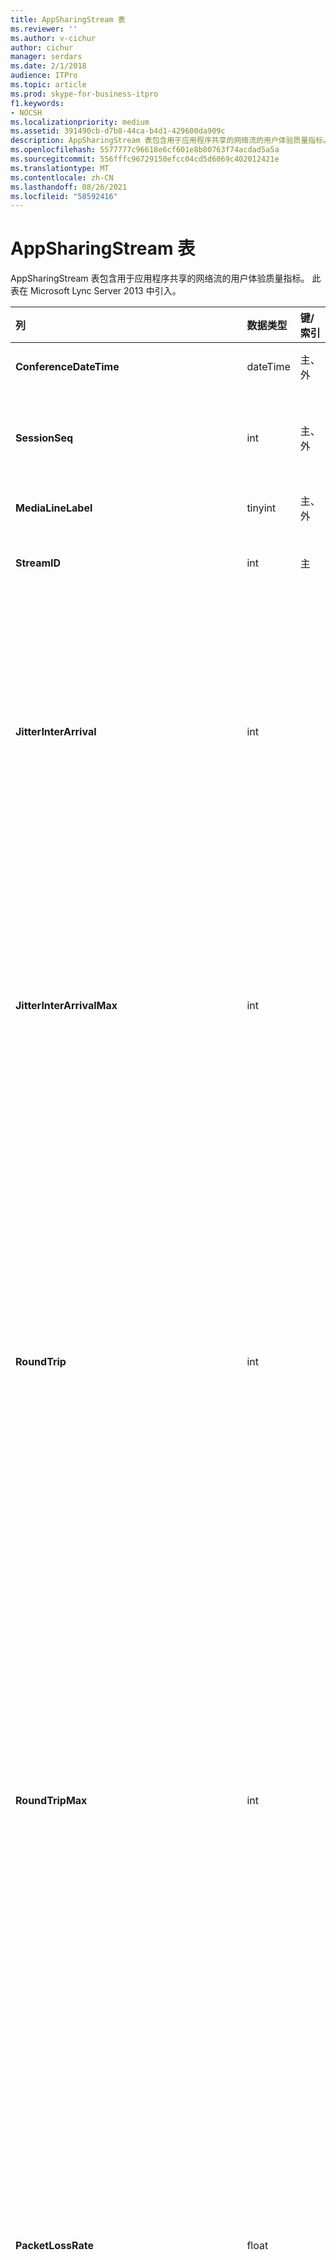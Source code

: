 ```yaml
---
title: AppSharingStream 表
ms.reviewer: ''
ms.author: v-cichur
author: cichur
manager: serdars
ms.date: 2/1/2018
audience: ITPro
ms.topic: article
ms.prod: skype-for-business-itpro
f1.keywords:
- NOCSH
ms.localizationpriority: medium
ms.assetid: 391490cb-d7b8-44ca-b4d1-429600da909c
description: AppSharingStream 表包含用于应用程序共享的网络流的用户体验质量指标。 此表在 Microsoft Lync Server 2013 中引入。
ms.openlocfilehash: 5577777c96618e6cf601e8b80763f74acdad5a5a
ms.sourcegitcommit: 556fffc96729150efcc04cd5d6069c402012421e
ms.translationtype: MT
ms.contentlocale: zh-CN
ms.lasthandoff: 08/26/2021
ms.locfileid: "58592416"
---
```

# <a name="appsharingstream-table"></a>AppSharingStream 表
 
AppSharingStream 表包含用于应用程序共享的网络流的用户体验质量指标。 此表在 Microsoft Lync Server 2013 中引入。
  
|**列**|**数据类型**|**键/索引**|**Details**|
|:-----|:-----|:-----|:-----|
|**ConferenceDateTime** <br/> |dateTime  <br/> |主、外  <br/> |会话开始的日期和时间。  <br/> |
|**SessionSeq** <br/> |int  <br/> |主、外  <br/> |用于区分在相同日期和时间开始的会话的顺序标识符。  <br/> |
|**MediaLineLabel** <br/> |tinyint  <br/> |主、外  <br/> | 请参阅 [MediaLine Table](./medialine-0.md)。 <br/> |
|**StreamID** <br/> |int  <br/> |主  <br/> |应用程序共享流的唯一标识符。  <br/> |
|**JitterInterArrival** <br/> |int  <br/> ||在 RTP 数据包到达之间检测到的平均抖动率。（抖动是针对呼叫的“不稳定性”的度量。）高抖动值通常是由拥塞或媒体服务器超载造成的，从而导致音频失真或丢失。  <br/> |
|**JitterInterArrivalMax** <br/> |int  <br/> ||在 RTP 数据包到达之间检测到的最大抖动率。（抖动是针对呼叫的“不稳定性”的度量。）高抖动值通常是由拥塞或媒体服务器超载造成的，从而导致音频失真或丢失。  <br/> |
|**RoundTrip** <br/> |int  <br/> ||实时传输协议数据包来往于另一个终结点所需的平均时间量（以毫秒为单位）。来回行程的时间小于或等于 200 毫秒被视为质量可接受。  <br/> 高来回行程时间值可能是由国际呼叫路由、路由配置错误或媒体服务器超载造成的，从而导致双向实时音频对话存在问题。  <br/> |
|**RoundTripMax** <br/> |int  <br/> ||实时传输协议数据包来往于另一个终结点所需的最大时间量（以毫秒为单位）。来回行程的时间小于或等于 200 毫秒被视为质量可接受。  <br/> 高来回行程时间值可能是由国际呼叫路由、路由配置错误或媒体服务器超载造成的，从而导致双向实时音频对话存在问题。  <br/> |
|**PacketLossRate** <br/> |float  <br/> ||平均实时传输协议 (RTP) 数据包丢失率。（当 RTP 数据包（一项用于在 Internet 中传输音频和视频的协议）无法到达其目标位置时，即发生数据包丢失。）高丢失率通常是由拥塞、带宽不足、无线拥塞/干扰或媒体服务器超载造成的。数据包丢失通常导致音频失真或丢失。  <br/> |
|**PacketLossRateMax** <br/> |float  <br/> ||最大实时传输协议 (RTP) 数据包丢失率。（当 RTP 数据包（一项用于在 Internet 中传输音频和视频的协议）无法到达其目标位置时，即发生数据包丢失。）高丢失率通常是由拥塞、带宽不足、无线拥塞/干扰或媒体服务器超载造成的。数据包丢失通常导致音频失真或丢失。  <br/> |
|**PacketUtilization** <br/> |int  <br/> ||发送的数据包数。  <br/> |
|**BandwidthEst** <br/> |int  <br/> ||在会话末尾可用的单向带宽的估计值。以每秒的位数的形式报告。  <br/> |
|**AppSharingPayloadDescription** <br/> |int  <br/> ||应用程序共享负载的描述。  <br/> |
|**RelativeOneWayTotal** <br/> |float  <br/> ||单向延迟的总量。相对单向延迟用于度量客户端和服务器之间的延迟。  <br/> |
|**RelativeOneWayAverage** <br/> |float  <br/> ||单向延迟的平均量。相对单向延迟用于度量客户端和服务器之间的延迟。  <br/> |
|**RelativeOneWayMax** <br/> |float  <br/> ||单向延迟的最大量。相对单向延迟用于度量客户端和服务器之间的延迟。  <br/> |
|**RelativeOneWayBurstOccurrences** <br/> |int  <br/> ||单向突发总发生次数。 "突发"传输是数据流以不可预知的突发方式（与稳定流相反）的传输。 此指标用于度量客户端和服务器之间的数据流。  <br/> |
|**RelativeOneWayBurstDensity** <br/> |float  <br/> ||单向突发总密度。 "突发"传输是数据流以不可预知的突发方式（与稳定流相反）的传输。 此指标用于度量客户端和服务器之间的数据流。  <br/> |
|**RelativeOneWayBurstDuration** <br/> |float  <br/> ||单向突发总持续时间。 "突发"传输是数据流以不可预知的突发方式（与稳定流相反）的传输。 此指标用于度量客户端和服务器之间的数据流。  <br/> |
|**RelativeOneWayGapOccurrences** <br/> |int  <br/> ||单向间隙总发生次数。 "突发"传输是数据流以不可预知的突发方式（与稳定流相反）的传输;间隙指示这些突发之间的延迟。 此指标用于度量客户端和服务器之间的数据流。  <br/> |
|**RelativeOneWayGapDensity** <br/> |float  <br/> ||单向间隙总密度。 "突发"传输是数据流以不可预知的突发方式（与稳定流相反）的传输;间隙指示这些突发之间的延迟。 此指标用于度量客户端和服务器之间的数据流。  <br/> |
|**RelativeOneWayGapDuration** <br/> |float  <br/> ||单向间隙总持续时间。 "突发"传输是数据流以不可预知的突发方式（与稳定流相反）的传输;间隙指示这些突发之间的延迟。 此指标用于度量客户端和服务器之间的数据流。  <br/> |
|**ApplicationSharingType** <br/> |varChar (256)   <br/> ||应用程序角色（共享者或查看者）和内容类型。  <br/> |
|**RDPTileProcessingLatencyTotal** <br/> |float  <br/> ||远程桌面协议 (RDP) 图块的总处理时间。总时间量越大，查看体验的延迟就越长。  <br/> |
|**RDPTileProcessingLatencyAverage** <br/> |float  <br/> ||远程桌面协议 (RDP) 图块的平均处理时间。总时间量越大，查看体验的延迟就越长。  <br/> |
|**RDPTileProcessingLatencyMax** <br/> |float  <br/> ||远程桌面协议 (RDP) 图块的最大处理时间。总时间量越大，查看体验的延迟就越长。  <br/> |
|**RDPTileProcessingLatencyBurstOccurrences** <br/> |int  <br/> ||远程桌面协议 (RDP) 图块的处理时间中的突发发生次数。 "突发"传输是数据流以不可预知的突发方式（与稳定流相反）的传输。  <br/> |
|**RDPTileProcessingLatencyBurstDensity** <br/> |float  <br/> ||远程桌面协议 (RDP) 图块的处理时间中的突发密度。 "突发"传输是数据流以不可预知的突发方式（与稳定流相反）的传输。  <br/> |
|**RDPTileProcessingLatencyBurstDuration** <br/> |float  <br/> ||远程桌面协议 (RDP) 图块的处理时间中的突发持续时间。 "突发"传输是数据流以不可预知的突发方式（与稳定流相反）的传输。  <br/> |
|**RDPTileProcessingLatencyGapOccurrences** <br/> |int  <br/> ||远程桌面协议 (RDP) 图块的处理时间中的间隙发生次数。  <br/> |
|**RDPTileProcessingLatencyGapDensity** <br/> |float  <br/> ||远程桌面协议 (RDP) 图块的处理时间中的间隙密度。间隙密度越低，查看体验就越佳。  <br/> |
|**RDPTileProcessingLatencyGapDuration** <br/> |float  <br/> ||远程桌面协议 (RDP) 图块的处理时间中的间隙持续时间。间隙持续时间越短，查看体验就越佳。  <br/> |
|**CaptureTileRateTotal** <br/> |float  <br/> ||图块的总捕获率（以每秒的图块数为单位）。  <br/> |
|**CaptureTileRateAverage** <br/> |float  <br/> ||图块的平均捕获率（以每秒的图块数为单位）。  <br/> |
|**CaptureTileRateMax** <br/> |float  <br/> ||图块的最大捕获率（以每秒的图块数为单位）。  <br/> |
|**CaptureTileRateBurstOccurrences** <br/> |int  <br/> ||图块的捕获率的突发发生次数（以每秒的图块数为单位）。  <br/> |
|**CaptureTileRateBurstDensity** <br/> |float  <br/> ||图块的捕获率的突发密度（以每秒的图块数为单位）。  <br/> |
|**CaptureTileRateBurstDuration** <br/> |float  <br/> ||图块的捕获率的突发持续时间（以每秒的图块数为单位）。  <br/> |
|**CaptureTileRateGapOccurrences** <br/> |int  <br/> ||图块的捕获率的间隙发生次数（以每秒的图块数为单位）。  <br/> |
|**CaptureTileRateGapDensity** <br/> |float  <br/> ||图块的捕获率的间隙密度（以每秒的图块数为单位）。  <br/> |
|**CaptureTileRateGapDuration** <br/> |float  <br/> ||图块的捕获率的间隙持续时间（以每秒的图块数为单位）。  <br/> |
|**SpoiledTilePercentTotal** <br/> |float  <br/> ||未送达给查看者但已被丢弃和已被新鲜内容覆盖的内容的总百分比。  <br/> |
|**SpoiledTilePercentAverage** <br/> |float  <br/> ||未送达给查看者但已被丢弃和已被新鲜内容覆盖的内容的平均百分比。  <br/> |
|**SpoiledTilePercentMax** <br/> |float  <br/> ||未送达给查看者但已被丢弃和已被新鲜内容覆盖的内容的最大百分比。  <br/> |
|**SpoiledTilePercentBurstOccurrences** <br/> |int  <br/> ||未送达给查看者但已被丢弃和已被新鲜内容覆盖的内容的突发发生次数。  <br/> |
|**SpoiledTilePercentBurstDensity** <br/> |float  <br/> ||未送达给查看者但已被丢弃和已被新鲜内容覆盖的内容的突发密度。  <br/> |
|**SpoiledTilePercentBurstDuration** <br/> |float  <br/> ||未送达给查看者但已被丢弃和已被新鲜内容覆盖的内容的突发持续时间。  <br/> |
|**SpoiledTilePercentGapOccurrences** <br/> |int  <br/> ||未送达给查看者但已被丢弃和已被新鲜内容覆盖的内容的间隙发生次数。  <br/> |
|**SpoiledTilePercentGapDensity** <br/> |float  <br/> ||未送达给查看者但已被丢弃和已被新鲜内容覆盖的内容的间隙密度。  <br/> |
|**SpoiledTilePercentGapDuration** <br/> |float  <br/> ||未送达给查看者但已被丢弃和已被新鲜内容覆盖的内容的间隙持续时间。  <br/> |
|**ScrapingFrameRateTotal** <br/> |float  <br/> ||从图形源擦除的总帧数。  <br/> |
|**ScrapingFrameRateAverage** <br/> |float  <br/> ||从图形源擦除的平均帧数。  <br/> |
|**ScrapingFrameRateMax** <br/> |float  <br/> ||从图形源擦除的最大帧数。  <br/> |
|**ScrapingFrameRateBurstOccurrences** <br/> |int  <br/> ||从图形源擦除的帧数的突发发生次数。  <br/> |
|**ScrapingFrameRateBurstDensity** <br/> |float  <br/> ||从图形源擦除的帧数的突发密度。  <br/> |
|**ScrapingFrameRateBurstDuration** <br/> |float  <br/> ||从图形源擦除的帧数的突发持续时间。  <br/> |
|**ScrapingFrameRateGapOccurrences** <br/> |int  <br/> ||从图形源擦除的帧数的间隙发生次数。  <br/> |
|**ScrapingFrameRateGapDensity** <br/> |float  <br/> ||从图形源擦除的帧数的间隙密度。  <br/> |
|**ScrapingFrameRateGapDuration** <br/> |float  <br/> ||从图形源擦除的帧数的间隙持续时间。  <br/> |
|**IncomingTileRateTotal** <br/> |float  <br/> ||查看者收到的总传入帧速率。  <br/> |
|**IncomingTileRateAverage** <br/> |float  <br/> ||查看者收到的平均传入帧速率。  <br/> |
|**IncomingTileRateMax** <br/> |float  <br/> ||查看者收到的最大传入图块速率。  <br/> |
|**IncomingTileRateBurstOccurrences** <br/> |int  <br/> ||查看者收到的传入图块速率的突发发生次数。  <br/> |
|**IncomingTileRateBurstDensity** <br/> |float  <br/> ||查看者收到的传入图块速率的突发密度。  <br/> |
|**IncomingTileRateBurstDuration** <br/> |float  <br/> ||查看者收到的传入图块速率的突发持续时间。  <br/> |
|**IncomingTileRateGapOccurrences** <br/> |int  <br/> ||查看者收到的传入图块速率的间隙发生次数。  <br/> |
|**IncomingTileRateGapDensity** <br/> |float  <br/> ||查看者收到的传入图块速率的间隙密度。  <br/> |
|**IncomingTileRateGapDuration** <br/> |float  <br/> ||查看者收到的传入图块速率的间隙持续时间。  <br/> |
|**IncomingFrameRateTotal** <br/> |float  <br/> ||查看者收到的总传入帧速率。  <br/> |
|**IncomingFrameRateAverage** <br/> |float  <br/> ||查看者收到的平均传入帧速率。  <br/> |
|**IncomingFrameRateMax** <br/> |float  <br/> ||查看者收到的最大传入帧速率。  <br/> |
|**IncomingFrameRateBurstOccurrences** <br/> |int  <br/> ||查看者收到的传入帧速率的突发发生次数。  <br/> |
|**IncomingFrameRateBurstDensity** <br/> |float  <br/> ||查看者收到的传入帧速率的突发密度。  <br/> |
|**IncomingFrameRateBurstDuration** <br/> |float  <br/> ||查看者收到的传入帧速率的突发持续时间。  <br/> |
|**IncomingFrameRateGapOccurrences** <br/> |int  <br/> ||查看者收到的传入帧速率的间隙发生次数。  <br/> |
|**IncomingFrameRateGapDensity** <br/> |float  <br/> ||查看者收到的传入帧速率的间隙密度。  <br/> |
|**IncomingFrameRateDuration** <br/> |float  <br/> ||查看者收到的传入帧速率的间隙持续时间。  <br/> |
|**OutgoingTileRateTotal** <br/> |float  <br/> ||发送者的总传出图块速率。  <br/> |
|**OutgoingTileRateAverage** <br/> |float  <br/> ||发送者的平均传出图块速率。  <br/> |
|**OutgoingTileRateMax** <br/> |float  <br/> ||发送者的最大传出图块速率。  <br/> |
|**OutgoingTileRateBurstOccurrences** <br/> |int  <br/> ||发送者的传出图块速率的突发发生次数。  <br/> |
|**OutgoingTileRateBurstDensity** <br/> |float  <br/> ||发送者的传出图块速率的突发密度。  <br/> |
|**OutgoingTileRateBurstDuration** <br/> |float  <br/> ||发送者的传出图块速率的突发持续时间。  <br/> |
|**OutgoingTileRateGapOccurrences** <br/> |int  <br/> ||发送者的传出图块速率的间隙发生次数。  <br/> |
|**OutgoingTileRateGapDensity** <br/> |float  <br/> ||发送者的传出图块速率的间隙密度。  <br/> |
|**OutgoingTileRateGapDuration** <br/> |float  <br/> ||发送者的传出图块速率的间隙持续时间。  <br/> |
|**OutgoingFrameRateTotal** <br/> |float  <br/> ||发送者的总传出帧速率。  <br/> |
|**OutgoingFrameRateAverage** <br/> |float  <br/> ||发送者的平均传出帧速率。  <br/> |
|**OutgoingFrameRateMax** <br/> |float  <br/> ||发送者的最大传出帧速率。  <br/> |
|**OutgoingFrameRateBurstOccurrences** <br/> |int  <br/> ||发送者的传出帧速率的突发发生次数。  <br/> |
|**OutgoingFrameRateBurstDensity** <br/> |float  <br/> ||发送者的传出帧速率的突发密度。  <br/> |
|**OutgoingFrameRateBurstDuration** <br/> |float  <br/> ||发送者的传出帧速率的突发持续时间。  <br/> |
|**OutgoingFrameRateGapOccurrences** <br/> |int  <br/> ||发送者的传出帧速率的间隙发生次数。  <br/> |
|**OutgoingFrameRateGapDensity** <br/> |float  <br/> ||发送者的传出帧速率的间隙密度。  <br/> |
|**OutgoingFrameRateGapDuration** <br/> |float  <br/> ||发送者的传出帧速率的间隙持续时间。  <br/> |
|**AverageRectangleHeight** <br/> |int  <br/> ||平均视频分辨率高度（以像素为单位）。  <br/> |
|**AverageRectangleWidth** <br/> |int  <br/> ||平均视频分辨率宽度（以像素为单位）。  <br/> |
|**入站** <br/> |bit  <br/> ||入站传输的平均帧速率（以每秒帧数为单位）。  <br/> |
|**出站** <br/> |bit  <br/> ||出站传输的平均帧速率（以每秒帧数为单位）。  <br/> |
|**SenderIsCallerPAI** <br/> |bit  <br/> ||1 表示流方向是从呼叫者到被叫方。  <br/> 0 表示流方向是从被叫方到呼叫者。  <br/> |
